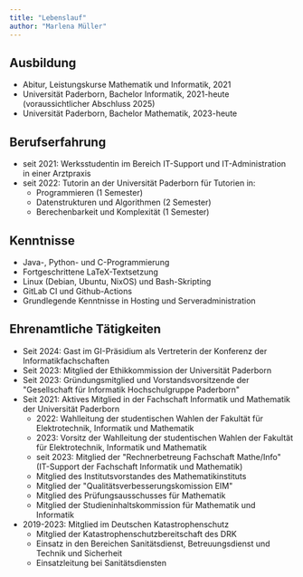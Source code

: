```yaml
---
title: "Lebenslauf"
author: "Marlena Müller"
---
```


## Ausbildung

* Abitur, Leistungskurse Mathematik und Informatik, 2021
* Universität Paderborn, Bachelor Informatik, 2021-heute (voraussichtlicher Abschluss 2025)
* Universität Paderborn, Bachelor Mathematik, 2023-heute

## Berufserfahrung

* seit 2021: Werksstudentin im Bereich IT-Support und IT-Administration in einer Arztpraxis
* seit 2022: Tutorin an der Universität Paderborn für Tutorien in:
  * Programmieren (1 Semester)
  * Datenstrukturen und Algorithmen (2 Semester)
  * Berechenbarkeit und Komplexität (1 Semester)

## Kenntnisse

* Java-, Python- und C-Programmierung
* Fortgeschrittene LaTeX-Textsetzung
* Linux (Debian, Ubuntu, NixOS) und Bash-Skripting
* GitLab CI und Github-Actions
* Grundlegende Kenntnisse in Hosting und Serveradministration
  
## Ehrenamtliche Tätigkeiten

* Seit 2024: Gast im GI-Präsidium als Vertreterin der Konferenz der Informatikfachschaften
* Seit 2023: Mitglied der Ethikkommission der Universität Paderborn
* Seit 2023: Gründungsmitglied und Vorstandsvorsitzende der "Gesellschaft für Informatik Hochschulgruppe Paderborn"
* Seit 2021: Aktives Mitglied in der Fachschaft Informatik und Mathematik der Universität Paderborn
  * 2022: Wahlleitung der studentischen Wahlen der Fakultät für Elektrotechnik, Informatik und Mathematik
  * 2023: Vorsitz der Wahlleitung der studentischen Wahlen der Fakultät für Elektrotechnik, Informatik und Mathematik
  * seit 2023: Mitglied der "Rechnerbetreung Fachschaft Mathe/Info" (IT-Support der Fachschaft Informatik und Mathematik)
  * Mitglied des Institutsvorstandes des Mathematikinstituts
  * Mitglied der "Qualitätsverbesserungskomission EIM"
  * Mitglied des Prüfungsausschusses für Mathematik
  * Mitglied der Studieninhaltskommission für Mathematik und Informatik
* 2019-2023: Mitglied im Deutschen Katastrophenschutz
  * Mitglied der Katastrophenschutzbereitschaft des DRK
  * Einsatz in den Bereichen Sanitätsdienst, Betreuungsdienst und Technik und Sicherheit
  * Einsatzleitung bei Sanitätsdiensten
